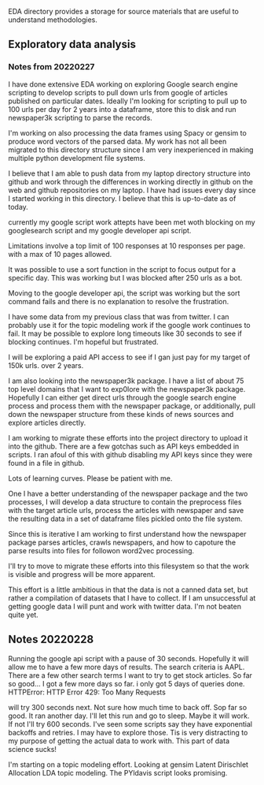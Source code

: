 EDA directory provides a storage for source materials that are useful to understand methodologies.
## Exploratory data analysis

### Notes from 20220227
I have done extensive EDA working on exploring Google search engine scripting to develop scripts to pull down urls from google of articles published on particular dates.  Ideally I'm looking for scripting to pull up to 100 urls per day for 2 years into a dataframe, store this to disk and run newspaper3k scripting to parse the records.

I'm working on also processing the data frames using Spacy or gensim to produce word vectors of the parsed data.
My work has not all been migrated to this directory structure since I am very inexperienced in making multiple python development file systems.  

I believe that I am able to push data from my laptop directory structure into github and work through the differences in working directly in github on the web and github repositories on my laptop.  I have had issues every day since I started working in this directory.  I believe that this is up-to-date as of today.  

currently my google script work attepts have been met woth blocking on my googlesearch script and my google developer api script.  

Limitations involve a top limit of 100 responses at 10 responses per page. with a max of 10 pages allowed.

It was possible to use a sort function in the script to focus output for a specific day.  This was working but I was blocked after 250 urls as a bot.  

Moving to the google developer api, the script was working but the sort command fails and there is no explanation to resolve the frustration.

I have some data from my previous class that was from twitter.  I can probably use it for the topic modeling work if the google work continues to fail.  It may be possible to explore long timeouts like 30 seconds to see if blocking continues.  I'm hopeful but frustrated.

I will be exploring a paid API access to see if I gan just pay for my target of 150k urls. over 2 years.

I am also looking into the newspaper3k package.  I have a list of about 75 top level domains that I want to exp0lore with the newspaper3k package.  Hopefully I can either get direct urls through the google search engine process and process them with the newspaper package, or additionally, pull down the newspaper structure from these kinds of news sources and explore articles directly.

I am working to migrate these efforts into the project directory to upload it into the github.  There are a few gotchas such as API keys embedded in scripts.  I ran afoul of this with github disabling my API keys since they were found in a file in github.  

Lots of learning curves.  Please be patient with me.  

One I have a better understanding of the newspaper package and the two processes, I will develop a data structure to contain the preprocess files with the target article urls, process the articles with newspaper and save the resulting data in a set of dataframe files pickled onto the file system.  

Since this is iterative I am working to first understand how the newspaper package parses articles, crawls newspapers, and how to capoture the parse results into files for followon word2vec processing.

I'll try to move to migrate these efforts into this filesystem so that the work is visible and progress will be more apparent.

This effort is a little ambitious in that the data is not a canned data set, but rather a compilation of datasets that I have to collect.  If I am unsuccessful at getting google data I will punt and work with twitter data.  I'm not beaten quite yet.  

## Notes 20220228
Running the google api script with a pause of 30 seconds.  Hopefully it will allow me to have a few more days of results.  The search criteria is AAPL.  There are a few other search terms I want to try to get stock articles.
So far so good... I got a few more days so far.  i only got 5 days of queries done.  HTTPError: HTTP Error 429: Too Many Requests 

will try 300 seconds next.  Not sure how much time to back off.  Sop far so good.  It ran another day.  I'll let this run and go to sleep.  Maybe it will work.  If not I'll try 600 seconds.  I've seen some scripts say they have exponential backoffs and retries.  I may have to explore those.  Tis is very distracting to my purpose of getting the actual data to work with. This part of data science sucks!

I'm starting on a topic modeling effort.  Looking at gensim Latent Dirischlet Allocation LDA topic modeling.  The PYldavis script looks promising.  